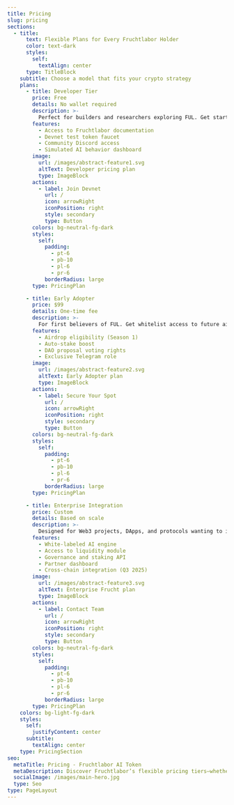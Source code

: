 ```yaml
---
title: Pricing
slug: pricing
sections:
  - title:
      text: Flexible Plans for Every Fruchtlabor Holder
      color: text-dark
      styles:
        self:
          textAlign: center
      type: TitleBlock
    subtitle: Choose a model that fits your crypto strategy
    plans:
      - title: Developer Tier
        price: Free
        details: No wallet required
        description: >-
          Perfect for builders and researchers exploring FUL. Get started with test tokens and simulate AI-governed tokenomics.
        features:
          - Access to Fruchtlabor documentation
          - Devnet test token faucet
          - Community Discord access
          - Simulated AI behavior dashboard
        image:
          url: /images/abstract-feature1.svg
          altText: Developer pricing plan
          type: ImageBlock
        actions:
          - label: Join Devnet
            url: /
            icon: arrowRight
            iconPosition: right
            style: secondary
            type: Button
        colors: bg-neutral-fg-dark
        styles:
          self:
            padding:
              - pt-6
              - pb-10
              - pl-6
              - pr-6
            borderRadius: large
        type: PricingPlan

      - title: Early Adopter
        price: $99
        details: One-time fee
        description: >-
          For first believers of FUL. Get whitelist access to future airdrops, DAO voting, and reward multipliers.
        features:
          - Airdrop eligibility (Season 1)
          - Auto-stake boost
          - DAO proposal voting rights
          - Exclusive Telegram role
        image:
          url: /images/abstract-feature2.svg
          altText: Early Adopter plan
          type: ImageBlock
        actions:
          - label: Secure Your Spot
            url: /
            icon: arrowRight
            iconPosition: right
            style: secondary
            type: Button
        colors: bg-neutral-fg-dark
        styles:
          self:
            padding:
              - pt-6
              - pb-10
              - pl-6
              - pr-6
            borderRadius: large
        type: PricingPlan

      - title: Enterprise Integration
        price: Custom
        details: Based on scale
        description: >-
          Designed for Web3 projects, DApps, and protocols wanting to integrate Fruchtlabor token logic or liquidity features.
        features:
          - White-labeled AI engine
          - Access to liquidity module
          - Governance and staking API
          - Partner dashboard
          - Cross-chain integration (Q3 2025)
        image:
          url: /images/abstract-feature3.svg
          altText: Enterprise Frucht plan
          type: ImageBlock
        actions:
          - label: Contact Team
            url: /
            icon: arrowRight
            iconPosition: right
            style: secondary
            type: Button
        colors: bg-neutral-fg-dark
        styles:
          self:
            padding:
              - pt-6
              - pb-10
              - pl-6
              - pr-6
            borderRadius: large
        type: PricingPlan
    colors: bg-light-fg-dark
    styles:
      self:
        justifyContent: center
      subtitle:
        textAlign: center
    type: PricingSection
seo:
  metaTitle: Pricing - Fruchtlabor AI Token
  metaDescription: Discover Fruchtlabor’s flexible pricing tiers—whether you're a dev, investor, or integrator.
  socialImage: /images/main-hero.jpg
  type: Seo
type: PageLayout
---
```


